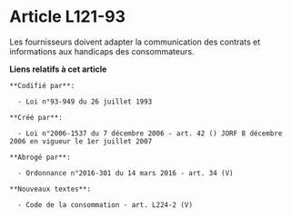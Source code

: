 # Article L121-93

Les fournisseurs doivent adapter la communication des contrats et informations aux handicaps des consommateurs.

**Liens relatifs à cet article**

	**Codifié par**:

	  - Loi n°93-949 du 26 juillet 1993

	**Créé par**:

	  - Loi n°2006-1537 du 7 décembre 2006 - art. 42 () JORF 8 décembre 2006 en vigueur le 1er juillet 2007

	**Abrogé par**:

	  - Ordonnance n°2016-301 du 14 mars 2016 - art. 34 (V)

	**Nouveaux textes**:

	  - Code de la consommation - art. L224-2 (V)
